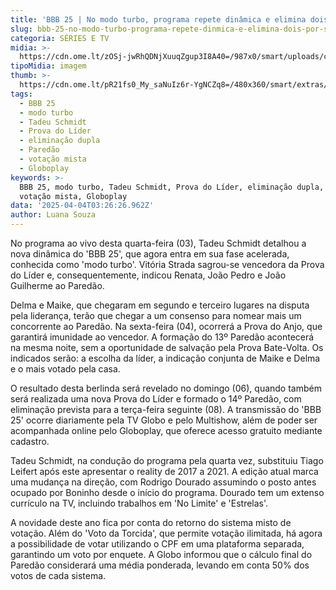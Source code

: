 ```yaml
---
title: 'BBB 25 | No modo turbo, programa repete dinâmica e elimina dois por semana'
slug: bbb-25-no-modo-turbo-programa-repete-dinmica-e-elimina-dois-por-semana
categoria: SÉRIES E TV
midia: >-
  https://cdn.ome.lt/zOSj-jwRhQDNjXuuqZgup3I8A40=/987x0/smart/uploads/conteudo/fotos/bbb25-tadeu-schmidt-12-semana.jpg
tipoMidia: imagem
thumb: >-
  https://cdn.ome.lt/pR21fs0_My_saNuIz6r-YgNCZq8=/480x360/smart/extras/conteudos/bbb25-tadeu-schmidt-12-semana-peq.jpg
tags:
  - BBB 25
  - modo turbo
  - Tadeu Schmidt
  - Prova do Líder
  - eliminação dupla
  - Paredão
  - votação mista
  - Globoplay
keywords: >-
  BBB 25, modo turbo, Tadeu Schmidt, Prova do Líder, eliminação dupla, Paredão,
  votação mista, Globoplay
data: '2025-04-04T03:26:26.962Z'
author: Luana Souza
---
```


No programa ao vivo desta quarta-feira (03), Tadeu Schmidt detalhou a nova dinâmica do 'BBB 25', que agora entra em sua fase acelerada, conhecida como 'modo turbo'. Vitória Strada sagrou-se vencedora da Prova do Líder e, consequentemente, indicou Renata, João Pedro e João Guilherme ao Paredão.

Delma e Maike, que chegaram em segundo e terceiro lugares na disputa pela liderança, terão que chegar a um consenso para nomear mais um concorrente ao Paredão. Na sexta-feira (04), ocorrerá a Prova do Anjo, que garantirá imunidade ao vencedor. A formação do 13º Paredão acontecerá na mesma noite, sem a oportunidade de salvação pela Prova Bate-Volta. Os indicados serão: a escolha da líder, a indicação conjunta de Maike e Delma e o mais votado pela casa.

O resultado desta berlinda será revelado no domingo (06), quando também será realizada uma nova Prova do Líder e formado o 14º Paredão, com eliminação prevista para a terça-feira seguinte (08). A transmissão do 'BBB 25' ocorre diariamente pela TV Globo e pelo Multishow, além de poder ser acompanhada online pelo Globoplay, que oferece acesso gratuito mediante cadastro.

Tadeu Schmidt, na condução do programa pela quarta vez, substituiu Tiago Leifert após este apresentar o reality de 2017 a 2021. A edição atual marca uma mudança na direção, com Rodrigo Dourado assumindo o posto antes ocupado por Boninho desde o início do programa. Dourado tem um extenso currículo na TV, incluindo trabalhos em 'No Limite' e 'Estrelas'.

A novidade deste ano fica por conta do retorno do sistema misto de votação. Além do 'Voto da Torcida', que permite votação ilimitada, há agora a possibilidade de votar utilizando o CPF em uma plataforma separada, garantindo um voto por enquete. A Globo informou que o cálculo final do Paredão considerará uma média ponderada, levando em conta 50% dos votos de cada sistema.
